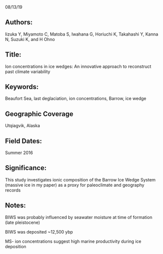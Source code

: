 08/13/19
## Authors:
Iizuka Y, Miyamoto C, Matoba S, Iwahana G, Horiuchi K, Takahashi Y, Kanna N, Suzuki K, and H Ohno
## Title:
Ion concentrations in ice wedges: An innovative approach to reconstruct past climate variability
## Keywords:
Beaufort Sea, last deglaciation, ion concentrations, Barrow, ice wedge
## Geographic Coverage
Utqiagvik, Alaska
## Field Dates:
Summer 2016
## Significance:
This study investigates ionic composition of the Barrow Ice Wedge System (massive ice in my paper) as a proxy for paleoclimate and geography records

## Notes:
BIWS was probably influenced by seawater moisture at time of formation (late pleistocene)

BIWS was deposited ~12,500 ybp

MS- ion concentrations suggest high marine productivity during ice deposition

